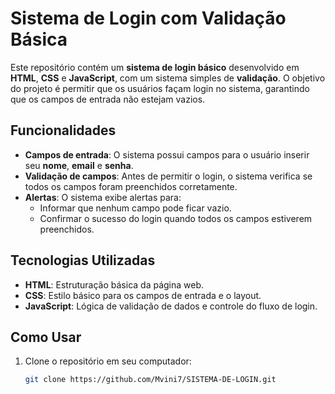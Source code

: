# Sistema de Login com Validação Básica

Este repositório contém um **sistema de login básico** desenvolvido em **HTML**, **CSS** e **JavaScript**, com um sistema simples de **validação**. O objetivo do projeto é permitir que os usuários façam login no sistema, garantindo que os campos de entrada não estejam vazios.

## Funcionalidades

- **Campos de entrada**: O sistema possui campos para o usuário inserir seu **nome**, **email** e **senha**.
- **Validação de campos**: Antes de permitir o login, o sistema verifica se todos os campos foram preenchidos corretamente.
- **Alertas**: O sistema exibe alertas para:
  - Informar que nenhum campo pode ficar vazio.
  - Confirmar o sucesso do login quando todos os campos estiverem preenchidos.

## Tecnologias Utilizadas

- **HTML**: Estruturação básica da página web.
- **CSS**: Estilo básico para os campos de entrada e o layout.
- **JavaScript**: Lógica de validação de dados e controle do fluxo de login.

## Como Usar

1. Clone o repositório em seu computador:
   ```bash
   git clone https://github.com/Mvini7/SISTEMA-DE-LOGIN.git
